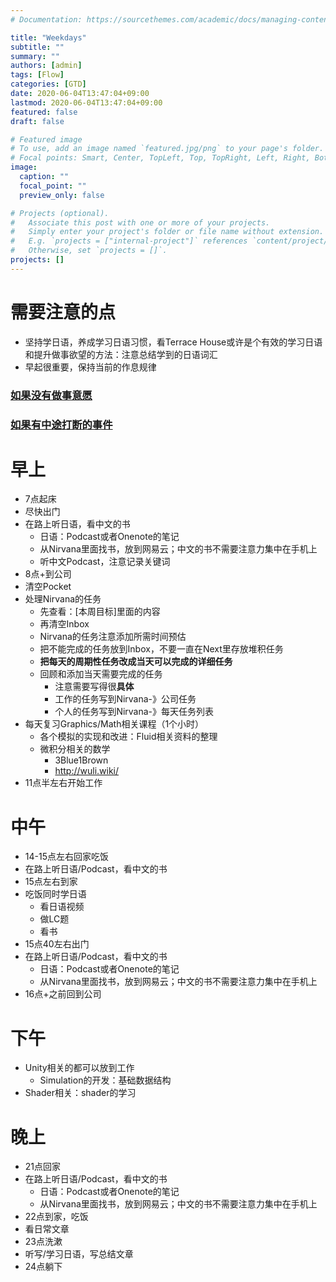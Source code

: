 ```yaml
---
# Documentation: https://sourcethemes.com/academic/docs/managing-content/

title: "Weekdays"
subtitle: ""
summary: ""
authors: [admin]
tags: [Flow]
categories: [GTD]
date: 2020-06-04T13:47:04+09:00
lastmod: 2020-06-04T13:47:04+09:00
featured: false
draft: false

# Featured image
# To use, add an image named `featured.jpg/png` to your page's folder.
# Focal points: Smart, Center, TopLeft, Top, TopRight, Left, Right, BottomLeft, Bottom, BottomRight.
image:
  caption: ""
  focal_point: ""
  preview_only: false

# Projects (optional).
#   Associate this post with one or more of your projects.
#   Simply enter your project's folder or file name without extension.
#   E.g. `projects = ["internal-project"]` references `content/project/deep-learning/index.md`.
#   Otherwise, set `projects = []`.
projects: []
---
```


# 需要注意的点

- 坚持学日语，养成学习日语习惯，看Terrace House或许是个有效的学习日语和提升做事欲望的方法：注意总结学到的日语词汇
- 早起很重要，保持当前的作息规律

### [如果没有做事意愿](../none-todo)

### [如果有中途打断的事件](../interruption)

# 早上

- 7点起床
- 尽快出门
- 在路上听日语，看中文的书
  - 日语：Podcast或者Onenote的笔记
  - 从Nirvana里面找书，放到网易云；中文的书不需要注意力集中在手机上
  - 听中文Podcast，注意记录关键词
- 8点+到公司
- 清空Pocket
- 处理Nirvana的任务
  - 先查看：[本周目标]里面的内容
  - 再清空Inbox
  - Nirvana的任务注意添加所需时间预估
  - 把不能完成的任务放到Inbox，不要一直在Next里存放堆积任务
  - **把每天的周期性任务改成当天可以完成的详细任务**
  - 回顾和添加当天需要完成的任务
    - 注意需要写得很**具体**
    - 工作的任务写到Nirvana-》公司任务
    - 个人的任务写到Nirvana-》每天任务列表
- 每天复习Graphics/Math相关课程（1个小时）
  - 各个模拟的实现和改进：Fluid相关资料的整理
  - 微积分相关的数学
    - 3Blue1Brown
    - http://wuli.wiki/
- 11点半左右开始工作

# 中午

- 14-15点左右回家吃饭
- 在路上听日语/Podcast，看中文的书
- 15点左右到家
- 吃饭同时学日语
  - 看日语视频
  - 做LC题
  - 看书
- 15点40左右出门
- 在路上听日语/Podcast，看中文的书
  - 日语：Podcast或者Onenote的笔记
  - 从Nirvana里面找书，放到网易云；中文的书不需要注意力集中在手机上
- 16点+之前回到公司

# 下午

- Unity相关的都可以放到工作
  - Simulation的开发：基础数据结构
- Shader相关：shader的学习

# 晚上

- 21点回家
- 在路上听日语/Podcast，看中文的书
  - 日语：Podcast或者Onenote的笔记
  - 从Nirvana里面找书，放到网易云；中文的书不需要注意力集中在手机上
- 22点到家，吃饭
- 看日常文章
- 23点洗漱
- 听写/学习日语，写总结文章
- 24点躺下